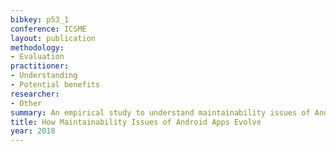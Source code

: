 ```yaml
---
bibkey: p53_1
conference: ICSME
layout: publication
methodology:
- Evaluation
practitioner:
- Understanding
- Potential benefits
researcher:
- Other
summary: An empirical study to understand maintainability issues of Android apps
title: How Maintainability Issues of Android Apps Evolve
year: 2018
---
```

